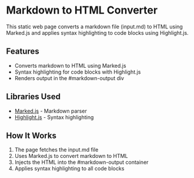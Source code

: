 # Markdown to HTML Converter

This static web page converts a markdown file (input.md) to HTML using Marked.js and applies syntax highlighting to code blocks using Highlight.js.

## Features
- Converts markdown to HTML using Marked.js
- Syntax highlighting for code blocks with Highlight.js
- Renders output in the #markdown-output div

## Libraries Used
- [Marked.js](https://marked.js.org/) - Markdown parser
- [Highlight.js](https://highlightjs.org/) - Syntax highlighting

## How It Works
1. The page fetches the input.md file
2. Uses Marked.js to convert markdown to HTML
3. Injects the HTML into the #markdown-output container
4. Applies syntax highlighting to all code blocks